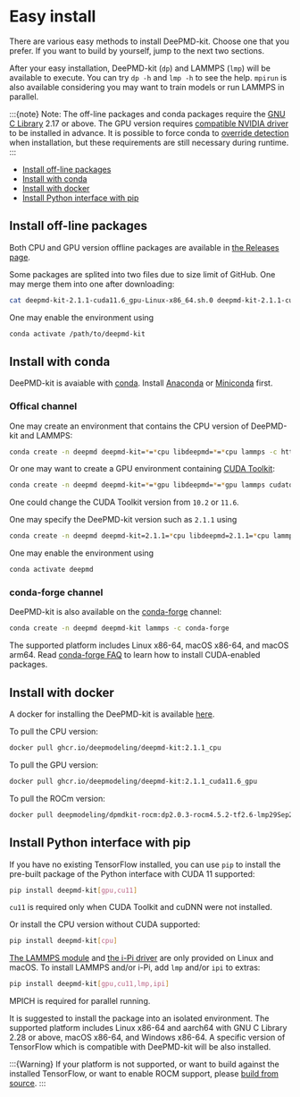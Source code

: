 # Easy install

There are various easy methods to install DeePMD-kit. Choose one that you prefer. If you want to build by yourself, jump to the next two sections.

After your easy installation, DeePMD-kit (`dp`) and LAMMPS (`lmp`) will be available to execute. You can try `dp -h` and `lmp -h` to see the help. `mpirun` is also available considering you may want to train models or run LAMMPS in parallel.

:::{note}
Note: The off-line packages and conda packages require the [GNU C Library](https://www.gnu.org/software/libc/) 2.17 or above. The GPU version requires [compatible NVIDIA driver](https://docs.nvidia.com/deploy/cuda-compatibility/index.html#minor-version-compatibility) to be installed in advance. It is possible to force conda to [override detection](https://docs.conda.io/projects/conda/en/latest/user-guide/tasks/manage-virtual.html#overriding-detected-packages) when installation, but these requirements are still necessary during runtime.
:::

- [Install off-line packages](#install-off-line-packages)
- [Install with conda](#install-with-conda)
- [Install with docker](#install-with-docker)
- [Install Python interface with pip](#install-python-interface-with-pip)


## Install off-line packages
Both CPU and GPU version offline packages are available in [the Releases page](https://github.com/deepmodeling/deepmd-kit/releases).

Some packages are splited into two files due to size limit of GitHub. One may merge them into one after downloading:
```bash
cat deepmd-kit-2.1.1-cuda11.6_gpu-Linux-x86_64.sh.0 deepmd-kit-2.1.1-cuda11.6_gpu-Linux-x86_64.sh.1 > deepmd-kit-2.1.1-cuda11.6_gpu-Linux-x86_64.sh
```

One may enable the environment using
```bash
conda activate /path/to/deepmd-kit
```

## Install with conda
DeePMD-kit is avaiable with [conda](https://github.com/conda/conda). Install [Anaconda](https://www.anaconda.com/distribution/#download-section) or [Miniconda](https://docs.conda.io/en/latest/miniconda.html) first.

### Offical channel

One may create an environment that contains the CPU version of DeePMD-kit and LAMMPS:
```bash
conda create -n deepmd deepmd-kit=*=*cpu libdeepmd=*=*cpu lammps -c https://conda.deepmodeling.com -c defaults
```

Or one may want to create a GPU environment containing [CUDA Toolkit](https://docs.nvidia.com/deploy/cuda-compatibility/index.html#binary-compatibility__table-toolkit-driver):
```bash
conda create -n deepmd deepmd-kit=*=*gpu libdeepmd=*=*gpu lammps cudatoolkit=11.6 horovod -c https://conda.deepmodeling.com -c defaults
```
One could change the CUDA Toolkit version from `10.2` or `11.6`.

One may specify the DeePMD-kit version such as `2.1.1` using
```bash
conda create -n deepmd deepmd-kit=2.1.1=*cpu libdeepmd=2.1.1=*cpu lammps horovod -c https://conda.deepmodeling.com -c defaults
```

One may enable the environment using
```bash
conda activate deepmd
```

### conda-forge channel

DeePMD-kit is also available on the [conda-forge](https://conda-forge.org/) channel:

```bash
conda create -n deepmd deepmd-kit lammps -c conda-forge
```

The supported platform includes Linux x86-64, macOS x86-64, and macOS arm64.
Read [conda-forge FAQ](https://conda-forge.org/docs/user/tipsandtricks.html#installing-cuda-enabled-packages-like-tensorflow-and-pytorch) to learn how to install CUDA-enabled packages.

## Install with docker
A docker for installing the DeePMD-kit is available [here](https://github.com/orgs/deepmodeling/packages/container/package/deepmd-kit).

To pull the CPU version:
```bash
docker pull ghcr.io/deepmodeling/deepmd-kit:2.1.1_cpu
```

To pull the GPU version:
```bash
docker pull ghcr.io/deepmodeling/deepmd-kit:2.1.1_cuda11.6_gpu
```

To pull the ROCm version:
```bash
docker pull deepmodeling/dpmdkit-rocm:dp2.0.3-rocm4.5.2-tf2.6-lmp29Sep2021
```

## Install Python interface with pip

If you have no existing TensorFlow installed, you can use `pip` to install the pre-built package of the Python interface with CUDA 11 supported:

```bash
pip install deepmd-kit[gpu,cu11]
```

`cu11` is required only when CUDA Toolkit and cuDNN were not installed.

Or install the CPU version without CUDA supported:
```bash
pip install deepmd-kit[cpu]
```

[The LAMMPS module](../third-party/lammps-command.md) and [the i-Pi driver](../third-party/ipi.md) are only provided on Linux and macOS. To install LAMMPS and/or i-Pi, add `lmp` and/or `ipi` to extras:
```bash
pip install deepmd-kit[gpu,cu11,lmp,ipi]
```
MPICH is required for parallel running.

It is suggested to install the package into an isolated environment.
The supported platform includes Linux x86-64 and aarch64 with GNU C Library 2.28 or above, macOS x86-64, and Windows x86-64.
A specific version of TensorFlow which is compatible with DeePMD-kit will be also installed.

:::{Warning}
If your platform is not supported, or want to build against the installed TensorFlow, or want to enable ROCM support, please [build from source](install-from-source.md).
:::
